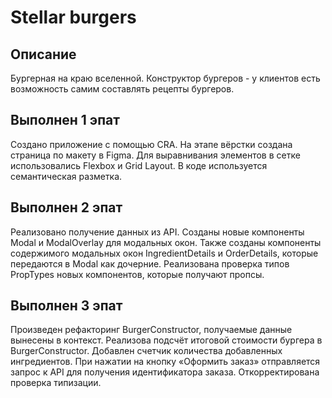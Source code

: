 # Stellar burgers
## Описание
Бургерная на краю вселенной. Конструктор бургеров - у клиентов есть возможность самим составлять рецепты бургеров.
## Выполнен 1 эпат 
Создано приложение с помощью CRA. На этапе вёрстки создана страница по макету в Figma. Для выравнивания элементов в сетке использовались Flexbox и Grid Layout. В коде используется семантическая разметка.

## Выполнен 2 эпат 
Реализовано получение данных из API. Созданы новые компоненты Modal и ModalOverlay для модальных окон.
Также созданы компоненты содержимого модальных окон IngredientDetails и OrderDetails, которые передаются 
в Modal как дочерние. Реализована проверка типов PropTypes новых компонентов, которые получают пропсы. 

## Выполнен 3 эпат 
Произведен рефакторинг BurgerConstructor, получаемые данные вынесены в контекст.
Реализова подсчёт итоговой стоимости бургера в BurgerConstructor.
Добавлен счетчик количества добавленных ингредиентов.
При нажатии на кнопку «Оформить заказ» отправляется запрос к API для получения идентификатора заказа.
Откорректирована проверка типизации.
